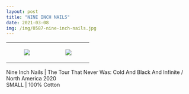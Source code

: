 ```yaml
---
layout: post
title: "NINE INCH NAILS"
date: 2021-03-08
img: /img/0587-nine-inch-nails.jpg
---
```




<table style="width:100%;"><tr><td style="vertical-align:top;">
      <figure class="tmblr-full" data-orig-height="2048" data-orig-width="1365" data-orig-src="https://concertshirts.netlify.app/shirts/0587/0587-01.jpg"><img src="https://64.media.tumblr.com/707496224a6912d966928aa0bd32c03a/d8677a198392a488-bc/s540x810/38979b31d6f071b642fcf418372515d871b1c77d.jpg" data-orig-height="2048" data-orig-width="1365" data-orig-src="https://concertshirts.netlify.app/shirts/0587/0587-01.jpg"/></figure></td>
    <td style="vertical-align:top;">
      <figure class="tmblr-full" data-orig-height="2048" data-orig-width="1365" data-orig-src="https://concertshirts.netlify.app/shirts/0587/0587-02.jpg"><img src="https://64.media.tumblr.com/66258398bd92273d6762d11baef8c4b3/d8677a198392a488-40/s540x810/520a898de491c32f9252a5080d90b5bd6e85a152.jpg" data-orig-height="2048" data-orig-width="1365" data-orig-src="https://concertshirts.netlify.app/shirts/0587/0587-02.jpg"/></figure></td>
  </tr></table><p>
  Nine Inch Nails | The Tour That Never Was: Cold And Black And Infinite / North America 2020<br/>SMALL | 100% Cotton
</p>
